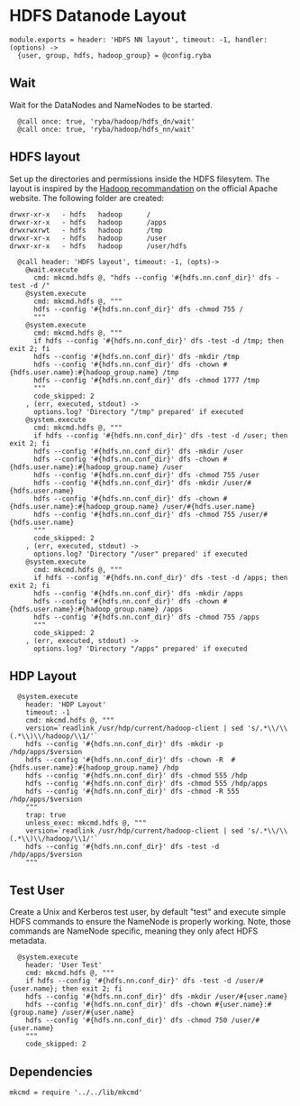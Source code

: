 # HDFS Datanode Layout

    module.exports = header: 'HDFS NN layout', timeout: -1, handler: (options) ->
      {user, group, hdfs, hadoop_group} = @config.ryba

## Wait

Wait for the DataNodes and NameNodes to be started.

      @call once: true, 'ryba/hadoop/hdfs_dn/wait'
      @call once: true, 'ryba/hadoop/hdfs_nn/wait'

## HDFS layout

Set up the directories and permissions inside the HDFS filesytem. The layout is inspired by the
[Hadoop recommandation](http://hadoop.apache.org/docs/r2.1.0-beta/hadoop-project-dist/hadoop-common/ClusterSetup.html)
on the official Apache website. The following folder are created:

```
drwxr-xr-x   - hdfs   hadoop      /
drwxr-xr-x   - hdfs   hadoop      /apps
drwxrwxrwt   - hdfs   hadoop      /tmp
drwxr-xr-x   - hdfs   hadoop      /user
drwxr-xr-x   - hdfs   hadoop      /user/hdfs
```

      @call header: 'HDFS layout', timeout: -1, (opts)->
        @wait.execute
          cmd: mkcmd.hdfs @, "hdfs --config '#{hdfs.nn.conf_dir}' dfs -test -d /"
        @system.execute
          cmd: mkcmd.hdfs @, """
          hdfs --config '#{hdfs.nn.conf_dir}' dfs -chmod 755 /
          """
        @system.execute
          cmd: mkcmd.hdfs @, """
          if hdfs --config '#{hdfs.nn.conf_dir}' dfs -test -d /tmp; then exit 2; fi
          hdfs --config '#{hdfs.nn.conf_dir}' dfs -mkdir /tmp
          hdfs --config '#{hdfs.nn.conf_dir}' dfs -chown #{hdfs.user.name}:#{hadoop_group.name} /tmp
          hdfs --config '#{hdfs.nn.conf_dir}' dfs -chmod 1777 /tmp
          """
          code_skipped: 2
        , (err, executed, stdout) ->
          options.log? 'Directory "/tmp" prepared' if executed
        @system.execute
          cmd: mkcmd.hdfs @, """
          if hdfs --config '#{hdfs.nn.conf_dir}' dfs -test -d /user; then exit 2; fi
          hdfs --config '#{hdfs.nn.conf_dir}' dfs -mkdir /user
          hdfs --config '#{hdfs.nn.conf_dir}' dfs -chown #{hdfs.user.name}:#{hadoop_group.name} /user
          hdfs --config '#{hdfs.nn.conf_dir}' dfs -chmod 755 /user
          hdfs --config '#{hdfs.nn.conf_dir}' dfs -mkdir /user/#{hdfs.user.name}
          hdfs --config '#{hdfs.nn.conf_dir}' dfs -chown #{hdfs.user.name}:#{hadoop_group.name} /user/#{hdfs.user.name}
          hdfs --config '#{hdfs.nn.conf_dir}' dfs -chmod 755 /user/#{hdfs.user.name}
          """
          code_skipped: 2
        , (err, executed, stdout) ->
          options.log? 'Directory "/user" prepared' if executed
        @system.execute
          cmd: mkcmd.hdfs @, """
          if hdfs --config '#{hdfs.nn.conf_dir}' dfs -test -d /apps; then exit 2; fi
          hdfs --config '#{hdfs.nn.conf_dir}' dfs -mkdir /apps
          hdfs --config '#{hdfs.nn.conf_dir}' dfs -chown #{hdfs.user.name}:#{hadoop_group.name} /apps
          hdfs --config '#{hdfs.nn.conf_dir}' dfs -chmod 755 /apps
          """
          code_skipped: 2
        , (err, executed, stdout) ->
          options.log? 'Directory "/apps" prepared' if executed

## HDP Layout

      @system.execute
        header: 'HDP Layout'
        timeout: -1
        cmd: mkcmd.hdfs @, """
        version=`readlink /usr/hdp/current/hadoop-client | sed 's/.*\\/\\(.*\\)\\/hadoop/\\1/'`
        hdfs --config '#{hdfs.nn.conf_dir}' dfs -mkdir -p /hdp/apps/$version
        hdfs --config '#{hdfs.nn.conf_dir}' dfs -chown -R  #{hdfs.user.name}:#{hadoop_group.name} /hdp
        hdfs --config '#{hdfs.nn.conf_dir}' dfs -chmod 555 /hdp
        hdfs --config '#{hdfs.nn.conf_dir}' dfs -chmod 555 /hdp/apps
        hdfs --config '#{hdfs.nn.conf_dir}' dfs -chmod -R 555 /hdp/apps/$version
        """
        trap: true
        unless_exec: mkcmd.hdfs @, """
        version=`readlink /usr/hdp/current/hadoop-client | sed 's/.*\\/\\(.*\\)\\/hadoop/\\1/'`
        hdfs --config '#{hdfs.nn.conf_dir}' dfs -test -d /hdp/apps/$version
        """

## Test User

Create a Unix and Kerberos test user, by default "test" and execute simple HDFS commands to ensure
the NameNode is properly working. Note, those commands are NameNode specific, meaning they only
afect HDFS metadata.

      @system.execute
        header: 'User Test'
        cmd: mkcmd.hdfs @, """
        if hdfs --config '#{hdfs.nn.conf_dir}' dfs -test -d /user/#{user.name}; then exit 2; fi
        hdfs --config '#{hdfs.nn.conf_dir}' dfs -mkdir /user/#{user.name}
        hdfs --config '#{hdfs.nn.conf_dir}' dfs -chown #{user.name}:#{group.name} /user/#{user.name}
        hdfs --config '#{hdfs.nn.conf_dir}' dfs -chmod 750 /user/#{user.name}
        """
        code_skipped: 2

## Dependencies

    mkcmd = require '../../lib/mkcmd'
